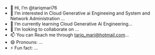 - 👋 Hi, I’m @tariqmari76
- 👀 I’m interested in Cloud Generative ai Engineeing and System and Network Administration ...
- 🌱 I’m currently learning Cloud Generative Ai Engineering...
- 💞️ I’m looking to collaborate on ...
- 📫 You can Reach me through tariq_mari@hotmail.com...
- 😄 Pronouns: ...
- ⚡ Fun fact: ...

<!---
tariqmari76/tariqmari76 is a ✨ special ✨ repository because its `README.md` (this file) appears on your GitHub profile.
You can click the Preview link to take a look at your changes.
--->
